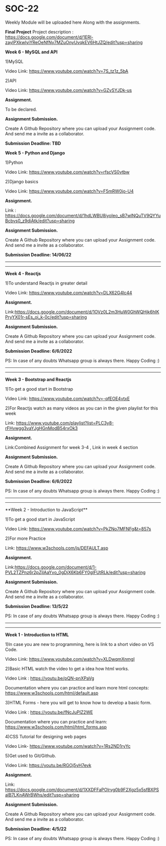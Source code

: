 # SOC-22 

Weekly Module will be uploaded here Along with the assignments.

**Final Project**
Project description : https://docs.google.com/document/d/1ERl-zaylPXkwlyiYReOeNfNy7MZuOnyUvqkEV6HtJZQ/edit?usp=sharing



**Week 6 - MySQL and API**


1)MySQL

Video Link: https://www.youtube.com/watch?v=7S_tz1z_5bA

2)API

Video Link: https://www.youtube.com/watch?v=GZvSYJDk-us

**Assignment.**

To be declared. 

**Assignment Submission.**

Create A Github Repository where you can upload your Assignment code. And send me a invite as a collaborator.

**Submission Deadline: TBD**


**Week 5 - Python and Django**


1)Python

Video Link: https://www.youtube.com/watch?v=rfscVS0vtbw

2)Django basics

Video Link: https://www.youtube.com/watch?v=F5mRW0jo-U4

**Assignment.**

Link : https://docs.google.com/document/d/1hdLWBU8iyoIeo_sB7wlNQuTV9QYYuBcbvs0_z9diAtk/edit?usp=sharing 

**Assignment Submission.**

Create A Github Repository where you can upload your Assignment code. And send me a invite as a collaborator.

**Submission Deadline: 14/06/22**






<hr>
<hr>

**Week 4 - Reactjs**


1)To understand Reactjs in greater detail

Video Link: https://www.youtube.com/watch?v=DLX62G4lc44

**Assignment.**

Link:https://docs.google.com/document/d/1OVz0L2m3HuW0GhWQHjk6hIKPryYX01r-sEs_oi_k-0c/edit?usp=sharing

**Assignment Submission.**

Create A Github Repository where you can upload your Assignment code. And send me a invite as a collaborator.

**Submission Deadline: 6/6/2022**

PS: In case of any doubts Whatsapp group is always there. Happy Coding :) 





<hr>
<hr>

**Week 3 - Bootstrap and Reactjs**


1)To get a good start in Bootstrap

Video Link: https://www.youtube.com/watch?v=-qfEOE4vtxE

2)For Reactjs watch as many videos as you can in the given playlist for this week 

Link: https://www.youtube.com/playlist?list=PLC3y8-rFHvwgg3vaYJgHGnModB54rxOk3

**Assignment.**

Link:Combined Assignment for week 3-4 , Link in week 4 section

**Assignment Submission.**

Create A Github Repository where you can upload your Assignment code. And send me a invite as a collaborator.

**Submission Deadline: 6/6/2022**

PS: In case of any doubts Whatsapp group is always there. Happy Coding :) 





<hr>
<hr>
**Week 2 - Introduction to JavaScript**


1)To get a good start in JavaScript

Video Link: https://www.youtube.com/watch?v=PkZNo7MFNFg&t=857s

2)For more Practice

Link: https://www.w3schools.com/js/DEFAULT.asp 

**Assignment.**

Link:https://docs.google.com/document/d/1-PVL2TZPnz6r2pZjIAaYvo_0gDjX6Kb6FY0gIFUtRLk/edit?usp=sharing

**Assignment Submission.**

Create A Github Repository where you can upload your Assignment code. And send me a invite as a collaborator.

**Submission Deadline: 13/5/22**

PS: In case of any doubts Whatsapp group is always there. Happy Coding :) 







<hr>
<hr>

**Week 1 - Introduction to HTML**


1)In case you are new to programming, here is link to a short video on VS Code.

Video Link: https://www.youtube.com/watch?v=XLDwqmXnmgI

2)Basic HTML watch the video to get a idea how html works.

Video Link : https://youtu.be/pQN-pnXPaVg

Documentation where you can practice and learn more html concepts: https://www.w3schools.com/html/default.asp

3)HTML Forms - here you will get to know how to develop a basic form.

Video Link : https://youtu.be/fNcJuPIZ2WE

Documentation where you can practice and learn: https://www.w3schools.com/html/html_forms.asp

4)CSS Tutorial for designing web pages

Video Link- https://www.youtube.com/watch?v=1Rs2ND1ryYc

5)Get used to Git/Github.

Video Link: https://youtu.be/RGOj5yH7evk

**Assignment.**

Link: https://docs.google.com/document/d/1XXDFFaPOlrvg0b9F2Xgz5x5sfBXPSalB7LKnAWrBWhs/edit?usp=sharing

**Assignment Submission.**

Create A Github Repository where you can upload your Assignment code. And send me a invite as a collaborator.

**Submission Deadline: 4/5/22**

PS: In case of any doubts Whatsapp group is always there. Happy Coding :) 




